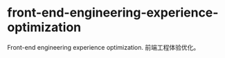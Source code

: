 # front-end-engineering-experience-optimization
Front-end engineering experience optimization. 前端工程体验优化。
